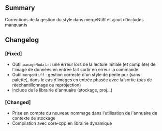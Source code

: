 ## Summary

Corrections de la gestion du style dans mergeNtiff et ajout d'includes manquants

## Changelog

### [Fixed]

* Outil `manageNodata` : une erreur lors de la lecture initiale (et complète) de l'image de données en entrée fait sortir en erreur la commande
* Outil `mergeNtiff` : gestion correcte d'un style de pente pur (sans palette), dans le cas d'images en entrée phasée avec la sortie (pas de réechantillonnage ou reprojection)
* Include de la librairie d'annuaire (stockage, proj...)

### [Changed]

* Prise en compte du nouveau nommage dans l'utilisation de l'annuaire de contexte de stockage
* Compilation avec core-cpp en librairie dynamique

<!-- 
### [Added]

### [Changed]

### [Deprecated]

### [Removed]

### [Fixed]

### [Security] 
-->
